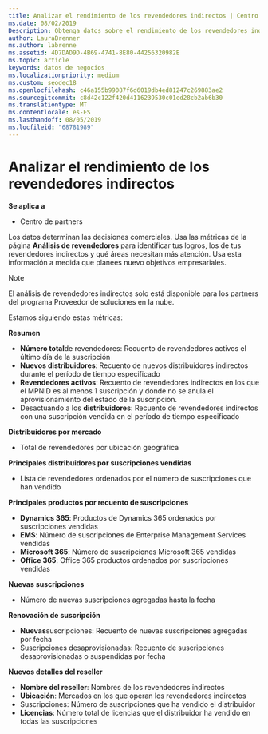 ```yaml
---
title: Analizar el rendimiento de los revendedores indirectos | Centro de partners
ms.date: 08/02/2019
Description: Obtenga datos sobre el rendimiento de los revendedores indirectos para identificar los éxitos, así como las áreas que puedan necesitar más atención.
author: LauraBrenner
ms.author: labrenne
ms.assetid: 4D7DAD9D-4B69-4741-8E80-44256320982E
ms.topic: article
keywords: datos de negocios
ms.localizationpriority: medium
ms.custom: seodec18
ms.openlocfilehash: c46a155b99087f6d6019db4ed81247c269883ae2
ms.sourcegitcommit: c8d42c122f420d4116239530c01ed28cb2ab6b30
ms.translationtype: MT
ms.contentlocale: es-ES
ms.lasthandoff: 08/05/2019
ms.locfileid: "68781989"
---
```

# <a name="analyze-indirect-resellers-performance"></a>Analizar el rendimiento de los revendedores indirectos 

**Se aplica a**
- Centro de partners

Los datos determinan las decisiones comerciales. Usa las métricas de la página **Análisis de revendedores** para identificar tus logros, los de tus revendedores indirectos y qué áreas necesitan más atención. Usa esta información a medida que planees nuevo objetivos empresariales.

> [!NOTE]
> El análisis de revendedores indirectos solo está disponible para los partners del programa Proveedor de soluciones en la nube.

Estamos siguiendo estas métricas:

**Resumen**  
 - **Número total**de revendedores: Recuento de revendedores activos el último día de la suscripción  
 - **Nuevos distribuidores**: Recuento de nuevos distribuidores indirectos durante el período de tiempo especificado  
 - **Revendedores activos**: Recuento de revendedores indirectos en los que el MPNID es al menos 1 suscripción y donde no se anula el aprovisionamiento del estado de la suscripción.  
 - Desactuando a los **distribuidores**: Recuento de revendedores indirectos con una suscripción vendida en el período de tiempo especificado  

**Distribuidores por mercado**  
 - Total de revendedores por ubicación geográfica  

**Principales distribuidores por suscripciones vendidas**
 - Lista de revendedores ordenados por el número de suscripciones que han vendido  

**Principales productos por recuento de suscripciones**  
 - **Dynamics 365**: Productos de Dynamics 365 ordenados por suscripciones vendidas  
 - **EMS**: Número de suscripciones de Enterprise Management Services vendidas  
 - **Microsoft 365**: Número de suscripciones Microsoft 365 vendidas  
 - **Office 365**: Office 365 productos ordenados por suscripciones vendidas  

**Nuevas suscripciones**  
 - Número de nuevas suscripciones agregadas hasta la fecha  

**Renovación de suscripción**  
 - **Nuevas**suscripciones: Recuento de nuevas suscripciones agregadas por fecha  
 - Suscripciones desaprovisionadas: Recuento de suscripciones desaprovisionadas o suspendidas por fecha  

**Nuevos detalles del reseller**  
 - **Nombre del reseller**: Nombres de los revendedores indirectos  
 - **Ubicación**: Mercados en los que operan los revendedores indirectos  
 - Suscripciones: Número de suscripciones que ha vendido el distribuidor  
 - **Licencias**: Número total de licencias que el distribuidor ha vendido en todas las suscripciones  
  
  